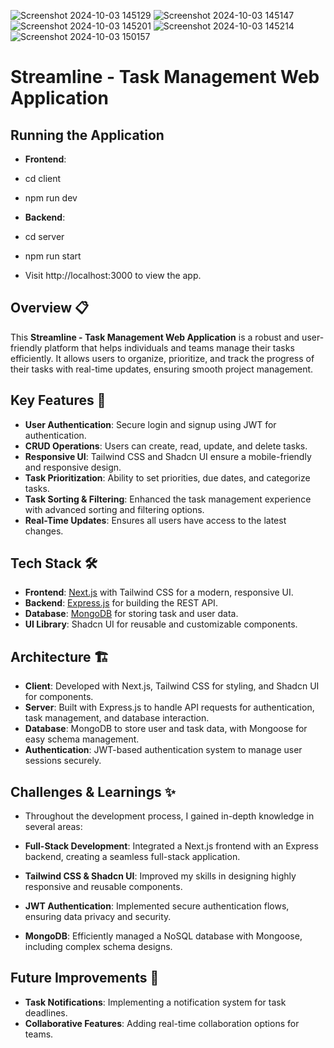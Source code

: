 ![Screenshot 2024-10-03 145129](https://github.com/user-attachments/assets/77c16d38-071d-44cb-a181-7210d33865ac)
![Screenshot 2024-10-03 145147](https://github.com/user-attachments/assets/55f05aad-38b9-487e-a43c-971c9b0bc08a)
![Screenshot 2024-10-03 145201](https://github.com/user-attachments/assets/290ec56c-16c7-4c00-8d61-d71631e26f05)
![Screenshot 2024-10-03 145214](https://github.com/user-attachments/assets/ccc08a87-15ae-444b-83d9-fc4b92ad8455)
![Screenshot 2024-10-03 150157](https://github.com/user-attachments/assets/8c6333af-6164-4d7b-96ee-652d30f41e17)

# Streamline - Task Management Web Application

## Running the Application

- **Frontend**:
- cd client
- npm run dev

- **Backend**:
- cd server
- npm run start

- Visit http://localhost:3000 to view the app.

## Overview 📋 

This **Streamline - Task Management Web Application** is a robust and user-friendly platform that helps individuals and teams manage their tasks efficiently. It allows users to organize, prioritize, and track the progress of their tasks with real-time updates, ensuring smooth project management.

## Key Features 🚀

- **User Authentication**: Secure login and signup using JWT for authentication.
- **CRUD Operations**: Users can create, read, update, and delete tasks.
- **Responsive UI**: Tailwind CSS and Shadcn UI ensure a mobile-friendly and responsive design.
- **Task Prioritization**: Ability to set priorities, due dates, and categorize tasks.
- **Task Sorting & Filtering**: Enhanced the task management experience with advanced sorting and filtering options.
- **Real-Time Updates**: Ensures all users have access to the latest changes.

## Tech Stack 🛠️

- **Frontend**: [Next.js](https://nextjs.org) with Tailwind CSS for a modern, responsive UI.
- **Backend**: [Express.js](https://expressjs.com) for building the REST API.
- **Database**: [MongoDB](https://www.mongodb.com) for storing task and user data.
- **UI Library**: Shadcn UI for reusable and customizable components.

## Architecture 🏗️

- **Client**: Developed with Next.js, Tailwind CSS for styling, and Shadcn UI for components.
- **Server**: Built with Express.js to handle API requests for authentication, task management, and database interaction.
- **Database**: MongoDB to store user and task data, with Mongoose for easy schema management.
- **Authentication**: JWT-based authentication system to manage user sessions securely.

## Challenges & Learnings ✨

- Throughout the development process, I gained in-depth knowledge in several areas:

- **Full-Stack Development**: Integrated a Next.js frontend with an Express backend, creating a seamless full-stack application.
- **Tailwind CSS & Shadcn UI**: Improved my skills in designing highly responsive and reusable components.
- **JWT Authentication**: Implemented secure authentication flows, ensuring data privacy and security.
- **MongoDB**: Efficiently managed a NoSQL database with Mongoose, including complex schema designs.

## Future Improvements 🔮

- **Task Notifications**: Implementing a notification system for task deadlines.
- **Collaborative Features**: Adding real-time collaboration options for teams.
